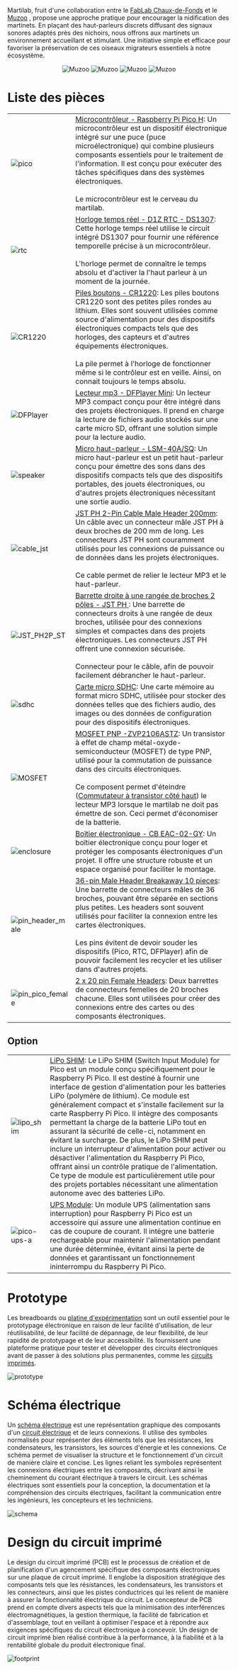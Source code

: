 Martilab, fruit d'une collaboration entre le [FabLab Chaux-de-Fonds](fablab-chaux-de-fonds.ch) et le [Muzoo](https://muzoo.ch/) , propose une approche pratique pour encourager la nidification des martinets. En plaçant des haut-parleurs discrets diffusant des signaux sonores adaptés près des nichoirs, nous offrons aux martinets un environnement accueillant et stimulant. Une initiative simple et efficace pour favoriser la préservation de ces oiseaux migrateurs essentiels à notre écosystème. 

<div align="center">
<img src="./images/muzoo_light.png#gh-light-mode-only" alt="Muzoo"/>
<img src="./images/muzoo_dark.png#gh-dark-mode-only" alt="Muzoo"/>
<img src="./images/fl_light.png#gh-light-mode-only" alt="Muzoo">
<img src="./images/fl_dark.png#gh-dark-mode-only" alt="Muzoo">
</div>

# Liste des pièces

| | |
| ----------- | ----------- |
|![pico](./images/pico.png)| [Microcontrôleur - Raspberry Pi Pico H](https://www.mouser.ch/ProductDetail/Raspberry-Pi/SC0917?qs=T%252BzbugeAwjjvYEYcRJk%252Bxw%3D%3D): Un microcontrôleur est un dispositif électronique intégré sur une puce (puce microélectronique) qui combine plusieurs composants essentiels pour le traitement de l'information. Il est conçu pour exécuter des tâches spécifiques dans des systèmes électroniques. <br><br>  Le microcontrôleur est le cerveau du martilab. |
|![rtc](./images/rtc.jpg)|[Horloge temps réel - D1Z RTC - DS1307](https://www.reichelt.com/ch/fr/shield-d1-horloge-temps-r-el-ds1307-d1z-rtc-p266069.html?&trstct=pos_0&nbc=1): Cette horloge temps réel utilise le circuit intégré DS1307 pour fournir une référence temporelle précise à un microcontrôleur. <br><br>  L'horloge permet de connaître le temps absolu et d'activer la l'haut parleur à un moment de la journée.|
|![CR1220](./images/CR1220.jpg)|[Piles boutons - CR1220](https://www.reichelt.com/ch/fr/pile-bouton-lithium-c1220-blister-de-5-xcell-cr1220-5x-p365560.html?&trstct=pos_0&nbc=1):  Les piles boutons CR1220 sont des petites piles rondes au lithium. Elles sont souvent utilisées comme source d'alimentation pour des dispositifs électroniques compacts tels que des horloges, des capteurs et d'autres équipements électroniques.  <br><br>  La pile permet à l'horloge de fonctionner même si le contrôleur est en veille. Ainsi, on connait toujours le temps absolu.
|![DFPlayer](./images/DFPlayer.jpg)|[Lecteur mp3 - DFPlayer Mini](https://www.reichelt.com/ch/fr/arduino-dfplayer-mini-mp3-wav-microsd-karte-ard-dfpayer-mini-p289897.html?&trstct=pos_0&nbc=1): Un lecteur MP3 compact conçu pour être intégré dans des projets électroniques. Il prend en charge la lecture de fichiers audio stockés sur une carte micro SD, offrant une solution simple pour la lecture audio.|
|![speaker](./images/speaker.jpg)|[Micro haut-parleur - LSM-40A/SQ](https://www.reichelt.com/ch/fr/haut-parleur-en-m-tal-raccord-soud--lsm-40a-sq-p145885.html?&trstct=pos_0&nbc=1): Un micro haut-parleur est un petit haut-parleur conçu pour émettre des sons dans des dispositifs compacts tels que des dispositifs portables, des jouets électroniques, ou d'autres projets électroniques nécessitant une sortie audio.|
|![cable_jst](./images/cable_jst.png)|[JST PH 2-Pin Cable Male Header 200mm](https://www.mouser.ch/ProductDetail/Adafruit/3814?qs=%252BEew9%252B0nqrBFmoDCETN4BA%3D%3D): Un câble avec un connecteur mâle JST PH à deux broches de 200 mm de long. Les connecteurs JST PH sont couramment utilisés pour les connexions de puissance ou de données dans les projets électroniques.<br><br> Ce cable permet de relier le lecteur MP3 et le haut-parleur.|
|![JST_PH2P_ST](./images/JST_PH2P_ST.jpg)|[Barrette droite à une rangée de broches 2 pôles - JST PH ](https://www.reichelt.com/ch/fr/barrette-droite-une-rang-e-de-broches-2-p-les-grille2-mm-p-les-jst-ph2p-st-p185049.html?&trstct=pos_0&nbc=1): Une barrette de connecteurs droits à une rangée de deux broches, utilisée pour des connexions simples et compactes dans des projets électroniques. Les connecteurs JST PH offrent une connexion sécurisée.<br><br> Connecteur pour le câble, afin de pouvoir facilement débrancher le haut-parleur.
|![sdhc](./images/sdhc.jpg)|[Carte micro SDHC](https://www.reichelt.com/ch/fr/carte-micro-sdhc-4-go-intenso-intenso-msdhc4g-p83730.html?&trstct=pos_0&nbc=1): Une carte mémoire au format micro SDHC, utilisée pour stocker des données telles que des fichiers audio, des images ou des données de configuration pour des dispositifs électroniques.|
|![MOSFET](./images/mosfet.png)|[MOSFET PNP -ZVP2106ASTZ](https://eu.mouser.com/ProductDetail/Diodes-Incorporated/ZVP2106ASTZ?qs=wnTfsH77Xs53LehfD70aKA%3D%3D): Un transistor à effet de champ métal-oxyde-semiconducteur (MOSFET) de type PNP, utilisé pour la commutation de puissance dans des circuits électroniques.<br><br>Ce composent permet d'éteindre ([Commutateur à transistor côté haut](https://www.baldengineer.com/low-side-vs-high-side-transistor-switch.html)) le lecteur MP3 lorsque le martilab ne doit pas émettre de son. Ceci permet d'économiser de la batterie.|
|![enclosure](./images/enclosure.jpg)|[Boîtier électronique - CB EAC-02-GY](https://www.reichelt.com/ch/fr/bo-tier-lectronique-110-x-70-x-45-mm-gris-cb-eac-02-gy-p317682.html?&trstct=pos_0&nbc=1): Un boîtier électronique conçu pour loger et protéger les composants électroniques d'un projet. Il offre une structure robuste et un espace organisé pour faciliter le montage. 
|![pin_header_male](./images/pin_header_male.png)|[36-pin Male Header Breakaway 10 pieces](https://eu.mouser.com/ProductDetail/Adafruit/392?qs=GURawfaeGuBPkJS%252B96amuQ%3D%3D): Une barrette de connecteurs mâles de 36 broches, pouvant être séparée en sections plus petites. Les headers sont souvent utilisés pour faciliter la connexion entre les cartes électroniques.<br><br> Les pins évitent de devoir souder les dispositifs (Pico, RTC, DFPlayer) afin de pouvoir facilement les recycler et les utiliser dans d'autres projets.|
|![pin_pico_female](./images/pin_pico_female.png)|[2 x 20 pin Female Headers](https://www.mouser.ch/ProductDetail/Adafruit/5583?qs=T%252BzbugeAwjicPo%2FCTvtw2w%3D%3D): Deux barrettes de connecteurs femelles de 20 broches chacune. Elles sont utilisées pour créer des connexions entre des cartes ou des composants électroniques.

## Option
| | |
| ----------- | ----------- |
| ![lipo_shim](./images/lipo_shim.png)|[LiPo SHIM](https://www.pi-shop.ch/lipo-shim-for-pico): Le LiPo SHIM (Switch Input Module) for Pico est un module conçu spécifiquement pour le Raspberry Pi Pico. Il est destiné à fournir une interface de gestion d'alimentation pour les batteries LiPo (polymère de lithium). Ce module est généralement compact et s'installe facilement sur la carte Raspberry Pi Pico. Il intègre des composants permettant la charge de la batterie LiPo tout en assurant la sécurité de celle-ci, notamment en évitant la surcharge. De plus, le LiPo SHIM peut inclure un interrupteur d'alimentation pour activer ou désactiver l'alimentation du Raspberry Pi Pico, offrant ainsi un contrôle pratique de l'alimentation. Ce type de module est particulièrement utile pour des projets portables nécessitant une alimentation autonome avec des batteries LiPo.
|![pico-ups-a](./images/pico-ups-a.jpg)| [UPS Module](https://www.pi-shop.ch/ups-module-for-raspberry-pi-pico): Un module UPS (alimentation sans interruption) pour Raspberry Pi Pico est un accessoire qui assure une alimentation continue en cas de coupure de courant. Il intègre une batterie rechargeable pour maintenir l'alimentation pendant une durée déterminée, évitant ainsi la perte de données et garantissant un fonctionnement ininterrompu du Raspberry Pi Pico.

# Prototype
Les breadboards ou [platine d'expérimentation](https://fr.wikipedia.org/wiki/Platine_d%27exp%C3%A9rimentation) sont un outil essentiel pour le prototypage électronique en raison de leur facilité d'utilisation, de leur réutilisabilité, de leur facilité de dépannage, de leur flexibilité, de leur rapidité de prototypage et de leur accessibilité. Ils fournissent une plateforme pratique pour tester et développer des circuits électroniques avant de passer à des solutions plus permanentes, comme les [circuits imprimés](https://fr.wikipedia.org/wiki/Circuit_imprim%C3%A9).

![prototype](./images/prototype.png)

# Schéma électrique
Un [schéma électrique](https://fr.wikipedia.org/wiki/Sch%C3%A9ma_%C3%A9lectrique) est une représentation graphique des composants d'un [circuit électrique](https://fr.wikipedia.org/wiki/Circuit_%C3%A9lectrique) et de leurs connexions. Il utilise des symboles normalisés pour représenter des éléments tels que les résistances, les condensateurs, les transistors, les sources d'énergie et les connexions. Ce schéma permet de visualiser la structure et le fonctionnement d'un circuit de manière claire et concise. Les lignes reliant les symboles représentent les connexions électriques entre les composants, décrivant ainsi le cheminement du courant électrique à travers le circuit. Les schémas électriques sont essentiels pour la conception, la documentation et la compréhension des circuits électriques, facilitant la communication entre les ingénieurs, les concepteurs et les techniciens.

![schema](./images/schema.png)

# Design du circuit imprimé
Le design du circuit imprimé (PCB) est le processus de création et de planification d'un agencement spécifique des composants électroniques sur une plaque de circuit imprimé. Il englobe la disposition stratégique des composants tels que les résistances, les condensateurs, les transistors et les connecteurs, ainsi que les pistes conductrices qui les relient de manière à assurer la fonctionnalité électrique du circuit. Le concepteur de PCB prend en compte divers aspects tels que la minimisation des interférences électromagnétiques, la gestion thermique, la facilité de fabrication et d'assemblage, tout en veillant à optimiser l'espace et à répondre aux exigences spécifiques du circuit électronique à concevoir. Un design de circuit imprimé bien réalisé contribue à la performance, à la fiabilité et à la rentabilité globale du produit électronique final.

![footprint](./images/footprint.png)
